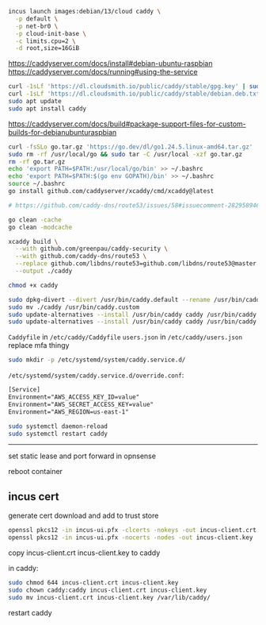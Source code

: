 ```sh
incus launch images:debian/13/cloud caddy \
  -p default \
  -p net-br0 \
  -p cloud-init-base \
  -c limits.cpu=2 \
  -d root,size=16GiB
```

https://caddyserver.com/docs/install#debian-ubuntu-raspbian
https://caddyserver.com/docs/running#using-the-service

```sh
curl -1sLf 'https://dl.cloudsmith.io/public/caddy/stable/gpg.key' | sudo gpg --dearmor -o /usr/share/keyrings/caddy-stable-archive-keyring.gpg
curl -1sLf 'https://dl.cloudsmith.io/public/caddy/stable/debian.deb.txt' | sudo tee /etc/apt/sources.list.d/caddy-stable.list
sudo apt update
sudo apt install caddy
```

https://caddyserver.com/docs/build#package-support-files-for-custom-builds-for-debianubunturaspbian

```sh
curl -fsSLo go.tar.gz 'https://go.dev/dl/go1.24.5.linux-amd64.tar.gz'
sudo rm -rf /usr/local/go && sudo tar -C /usr/local -xzf go.tar.gz
rm -rf go.tar.gz
echo 'export PATH=$PATH:/usr/local/go/bin' >> ~/.bashrc
echo 'export PATH=$PATH:$(go env GOPATH)/bin' >> ~/.bashrc
source ~/.bashrc
go install github.com/caddyserver/xcaddy/cmd/xcaddy@latest

# https://github.com/caddy-dns/route53/issues/58#issuecomment-2829589469

go clean -cache
go clean -modcache

xcaddy build \
  --with github.com/greenpau/caddy-security \
  --with github.com/caddy-dns/route53 \
  --replace github.com/libdns/route53=github.com/libdns/route53@master \
  --output ./caddy

chmod +x caddy
```

```sh
sudo dpkg-divert --divert /usr/bin/caddy.default --rename /usr/bin/caddy
sudo mv ./caddy /usr/bin/caddy.custom
sudo update-alternatives --install /usr/bin/caddy caddy /usr/bin/caddy.default 10
sudo update-alternatives --install /usr/bin/caddy caddy /usr/bin/caddy.custom 50
```

`Caddyfile` in `/etc/caddy/Caddyfile`
`users.json` in `/etc/caddy/users.json`
replace mfa thingy

```sh
sudo mkdir -p /etc/systemd/system/caddy.service.d/
```

`/etc/systemd/system/caddy.service.d/override.conf`:

```txt
[Service]
Environment="AWS_ACCESS_KEY_ID=value"
Environment="AWS_SECRET_ACCESS_KEY=value"
Environment="AWS_REGION=us-east-1"
```

```sh
sudo systemctl daemon-reload
sudo systemctl restart caddy
```

---

set static lease and port forward in opnsense

reboot container

## incus cert

generate cert
download and add to trust store

```sh
openssl pkcs12 -in incus-ui.pfx -clcerts -nokeys -out incus-client.crt
openssl pkcs12 -in incus-ui.pfx -nocerts -nodes -out incus-client.key
```

copy incus-client.crt incus-client.key to caddy

in caddy:

```sh
sudo chmod 644 incus-client.crt incus-client.key
sudo chown caddy:caddy incus-client.crt incus-client.key
sudo mv incus-client.crt incus-client.key /var/lib/caddy/
```

restart caddy
